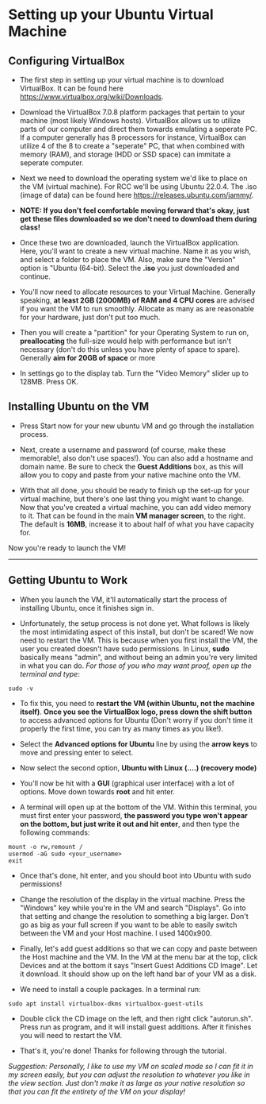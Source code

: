# **Setting up your Ubuntu Virtual Machine**

## **Configuring VirtualBox**
+ The first step in setting up your virtual machine is to download VirtualBox. It can be found here https://www.virtualbox.org/wiki/Downloads.

+ Download the VirtualBox 7.0.8 platform packages that pertain to your machine (most likely Windows hosts). VirtualBox allows us to utilize parts of our computer and direct them towards emulating a seperate PC. If a computer generally has 8 processors for instance, VirtualBox can utilize 4 of the 8 to create a "seperate" PC, that when combined with memory (RAM), and storage (HDD or SSD space) can immitate a seperate computer.

+ Next we need to download the operating system we'd like to place on the VM (virtual machine). For RCC we'll be using Ubuntu 22.0.4. The .iso (image of data) can be found here https://releases.ubuntu.com/jammy/.

+ **NOTE: If you don't feel comfortable moving forward that's okay, just get these files downloaded so we don't need to download them during class!**

+ Once these two are downloaded, launch the VirtualBox application. Here, you'll want to create a new virtual machine. Name it as you wish, and select a folder to place the VM. Also, make sure the "Version" option is "Ubuntu (64-bit). Select the **.iso** you just downloaded and continue.

+ You'll now need to allocate resources to your Virtual Machine. Generally speaking, **at least 2GB (2000MB) of RAM and 4 CPU cores** are advised if you want the VM to run smoothly. Allocate as many as are reasonable for your hardware, just don't put too much.

+ Then you will create a "partition" for your Operating System to run on, **preallocating** the full-size would help with performance but isn't necessary (don't do this unless you have plenty of space to spare). Generally **aim for 20GB of space** or more

<!-- + Go into settings for the VM you've just created. We want to "insert" our CD of ubuntu which is the **.iso** you just downloaded. Under attributes is a small button with an image of a disk on it. Click that then add the **.iso** you downloaded. This way when you start up the VM, it will boot from the "CD" which is the installation CD for ubuntu22.04
![alt text](images/vm_settings_iso.png "Title") -->

+ In settings go to the display tab. Turn the "Video Memory" slider up to 128MB. Press OK.

## **Installing Ubuntu on the VM**
+ Press Start now for your new ubuntu VM and go through the installation process.
  
+ Next, create a username and password (of course, make these memorable!, also don't use spaces!). You can also add a hostname and domain name. Be sure to check the **Guest Additions** box, as this will allow you to copy and paste from your native machine onto the VM.

+ With that all done, you should be ready to finish up the set-up for your virtual machine, but there's one last thing you might want to change. Now that you've created a virtual machine, you can add video memory to it. That can be found in the main **VM manager screen**, to the right. The default is **16MB**, increase it to about half of what you have capacity for.

Now you're ready to launch the VM!

---

## **Getting Ubuntu to Work**
+ When you launch the VM, it'll automatically start the process of installing Ubuntu, once it finishes sign in.

+ Unfortunately, the setup process is not done yet. What follows is likely the most intimidating aspect of this install, but don't be scared! We now need to restart the VM. This is because when you first install the VM, the user you created doesn't have sudo permissions. In Linux, **sudo** basically means "admin", and without being an admin you're very limited in what you can do. *For those of you who may want proof, open up the terminal and type*:

```
sudo -v
```

+ To fix this, you need to **restart the VM (within Ubuntu, not the machine itself)**. **Once you see the VirtualBox logo, press down the shift button** to access advanced options for Ubuntu (Don't worry if you don't time it properly the first time, you can try as many times as you like!).

+ Select the **Advanced options for Ubuntu** line by using the **arrow keys** to move and pressing enter to select.

+ Now select the second option, **Ubuntu with Linux (....) (recovery mode)**

+ You'll now be hit with a **GUI** (graphical user interface) with a lot of options. Move down towards **root** and hit enter.

+ A terminal will open up at the bottom of the VM. Within this terminal, you must first enter your password, **the password you type won't appear on the bottom, but just write it out and hit enter**, and then type the following commands:

```
mount -o rw,remount /
usermod -aG sudo <your_username>
exit
```

+ Once that's done, hit enter, and you should boot into Ubuntu with sudo permissions!

+ Change the resolution of the display in the virtual machine. Press the "Windows" key while you're in the VM and search "Displays". Go into that setting and change the resolution to something a big larger. Don't go as big as your full screen if you want to be able to easily switch between the VM and your Host machine. I used 1400x900.

+ Finally, let's add guest additions so that we can copy and paste between the Host machine and the VM. In the VM at the menu bar at the top, click Devices and at the bottom it says "Insert Guest Additions CD Image". Let it download. It should show up on the left hand bar of your VM as a disk.

+ We need to install a couple packages. In a terminal run:
```
sudo apt install virtualbox-dkms virtualbox-guest-utils
```
+ Double click the CD image on the left, and then right click "autorun.sh". Press run as program, and it will install guest additions. After it finishes you will need to restart the VM. 

+ That's it, you're done! Thanks for following through the tutorial.


*Suggestion: Personally, I like to use my VM on scaled mode so I can fit it in my screen easily, but you can adjust the resolution to whatever you like in the view section. Just don't make it as large as your native resolution so that you can fit the entirety of the VM on your display!*
